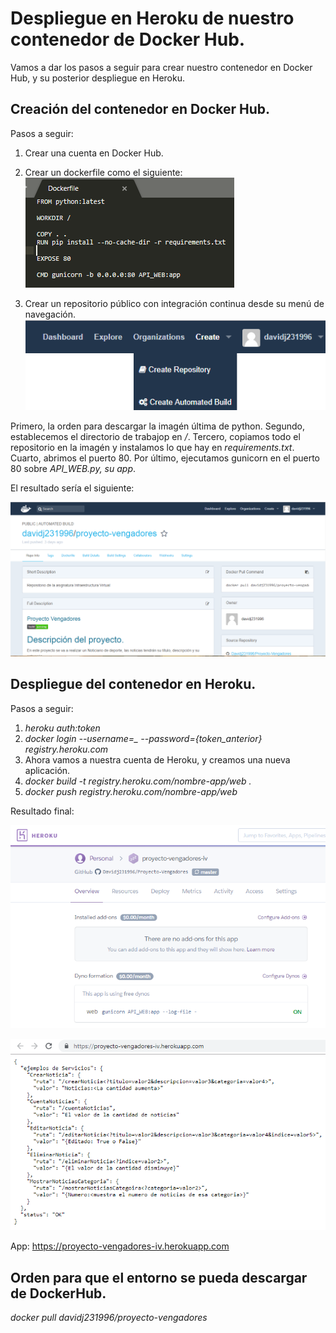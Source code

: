 # Despliegue en Heroku de nuestro contenedor de Docker Hub.

Vamos a dar los pasos a seguir para crear nuestro contenedor en Docker Hub, y su posterior despliegue en Heroku.

## Creación del contenedor en Docker Hub.

Pasos a seguir:

1. Crear una cuenta en Docker Hub.
2. Crear un dockerfile como el siguiente:
![Dockerfile](https://github.com/Davidj231996/Proyecto-Vengadores/blob/master/docs/Imagenes/dockerfile.PNG)

3. Crear un repositorio público con integración continua desde su menú de navegación.
![Docker](https://github.com/Davidj231996/Proyecto-Vengadores/blob/master/docs/Imagenes/docker.png)

Primero, la orden para descargar la imagén última de python. Segundo, establecemos el directorio de trabajop en */*. Tercero, copiamos todo el repositorio en la imagén y instalamos lo que hay en *requirements.txt*. Cuarto, abrimos el puerto 80. Por último, ejecutamos gunicorn en el puerto 80 sobre *API_WEB.py, su app*.

El resultado sería el siguiente:

![Contenedor](https://github.com/Davidj231996/Proyecto-Vengadores/blob/master/docs/Imagenes/contenedor.PNG)

## Despliegue del contenedor en Heroku.

Pasos a seguir:

1. *heroku auth:token*
2. *docker login --username=_ --password={token_anterior} registry.heroku.com*
3. Ahora vamos a nuestra cuenta de Heroku, y creamos una nueva aplicación.
4. *docker build -t registry.heroku.com/nombre-app/web .*
5. *docker push registry.heroku.com/nombre-app/web*

Resultado final:

![Despliegue](https://github.com/Davidj231996/Proyecto-Vengadores/blob/master/docs/Imagenes/heroku_contenedor.PNG)

![Aplicación](https://github.com/Davidj231996/Proyecto-Vengadores/blob/master/docs/Imagenes/contenedor_app.PNG)

App: https://proyecto-vengadores-iv.herokuapp.com

## Orden para que el entorno se pueda descargar de DockerHub.

*docker pull davidj231996/proyecto-vengadores*
